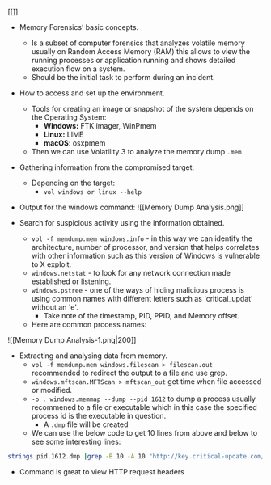 [[]]

- Memory Forensics’ basic concepts.  
	- Is a subset of computer forensics that analyzes volatile memory usually on Random Access Memory (RAM) this allows to view the running processes or application running and shows detailed execution flow on a system.
	- Should be the initial task to perform during an incident.

- How to access and set up the environment.
	- Tools for creating an image or snapshot of the system depends on the Operating System:
		- **Windows:** FTK imager, WinPmem
		- **Linux:** LIME
		- **macOS**: osxpmem
	- Then we can use Volatility 3 to analyze the memory dump `.mem`
- Gathering information from the compromised target.
	- Depending on the target:
		- `vol windows or linux --help`
- Output for the windows command:
![[Memory Dump Analysis.png]]

- Search for suspicious activity using the information obtained.
	- `vol -f memdump.mem windows.info` - in this way we can identify the architecture, number of processor, and version that helps correlates with other information such as this version of Windows is vulnerable to X exploit.
	- `windows.netstat` - to look for any network connection made established or listening.
	- `windows.pstree` - one of the ways of hiding malicious process is using common names with different letters such as 'critical_updat' without an 'e'.
		- Take note of the timestamp, PID, PPID, and Memory offset.
	- Here are common process names:

![[Memory Dump Analysis-1.png|200]]

- Extracting and analysing data from memory.
	- `vol -f memdump.mem windows.filescan > filescan.out` recommended to redirect the output to a file and use grep.
	- `windows.mftscan.MFTScan > mftscan_out` get time when file accessed or modified.
	- `-o . windows.memmap --dump --pid 1612` to dump a process usually recommened to a file or executable which in this case the specified process id is the executable in question.
		- A `.dmp` file will be created
	- We can use the below code to get 10 lines from above and below to see some interesting lines:

```bash
strings pid.1612.dmp |grep -B 10 -A 10 "http://key.critical-update.com/encKEY.txt"
```

- Command is great to view HTTP request headers 

